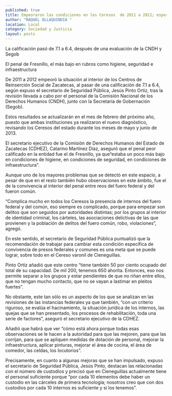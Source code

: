 ```yaml
---
published: true
title: Empeoraron las condiciones en los Ceresos  de 2011 a 2012; esperan mejorar en este año
author: "RAQUEL OLLAQUINDIA "
location: Local
category: Sociedad y Justicia
layout: posts
---
```


La calificación pasó de 7.1 a 6.4, después de una evaluación de la CNDH y Segob

El penal de Fresnillo, el más bajo en rubros como higiene, seguridad e infraestructura

De 2011 a 2012 empeoró la situación al interior de los Centros de Reinserción Social de Zacatecas, al pasar de una calificación de 7.1 a 6.4, según expuso el secretario de Seguridad Pública, Jesús Pinto Ortiz, tras la revisión llevada a cabo por el personal de la Comisión Nacional de los Derechos Humanos (CNDH), junto con la Secretaría de Gobernación (Segob).

Estos resultados se actualizarán en el mes de febrero del próximo año, puesto que ambas instituciones ya realizaron el nuevo diagnóstico, revisando los Ceresos del estado durante los meses de mayo y junio de 2013.

El secretario ejecutivo de la Comisión de Derechos Humanos del Estado de Zacatecas (CDHEZ), Catarino Martínez Díaz, aseguró que el penal peor calificado en la entidad fue el de Fresnillo, ya que“estaba un poco más bajo en condiciones de higiene, en condiciones de seguridad, en condiciones de infraestructura”. 

Aunque uno de los mayores problemas que se detectó en este espacio, a pesar de que en el resto también hubo observaciones en este ámbito, fue el de la convivencia al interior del penal entre reos del fuero federal y del fueron común.

“Complica mucho en todos los Ceresos la presencia de internos del fuero federal y del común, eso siempre es complicado, porque para empezar son delitos que son seguidos por autoridades distintas; por los grupos al interior de identidad criminal, los cárteles, las asociaciones delictivas de las que provienen y la población de delitos del fuero común, robo, violaciones”, agregó.

En este sentido, el secretario de Seguridad Pública puntualizó que la recomendación de trabajar para cambiar esta condición específica de convivencia de presos federales y comunes es una meta que se puede lograr, sobre todo en el Cereso varonil de Cieneguillas.

Pinto Ortiz añadió que este centro “tiene también 50 por ciento ocupado del total de su capacidad. De mil 200, tenemos 650 ahorita. Entonces, eso nos permite separar a los grupos y estar pendientes de que no riñan entre ellos, que no tengan mucho contacto, que no se vayan a lastimar en pleitos fuertes”.

No obstante, este tan sólo es un aspecto de los que se analizan en las revisiones de las instancias federales ya que también, “con un criterio riguroso, se evalúa el hacinamiento, la situación jurídica de los internos, las quejas que se han presentado, los procesos de rehabilitación, toda una serie de factores”, aseguró el secretario ejecutivo de la CDHEZ.

Añadió que habrá que ver “cómo está ahora porque todas esas observaciones se le hacen a la autoridad para que las mejoren, para que las corrijan, para que se apliquen medidas de dotación de personal, mejorar la infraestructura, aplicar pinturas, mejorar el área de cocina, el área de comedor, las celdas, los locutorios”.

Precisamente, en cuanto a algunas mejoras que se han impulsado, expuso el secretario de Seguridad Pública, Jesús Pinto, destacan las relacionadas con el número de custodios y precisó que en Cieneguillas actualmente tiene el personal suficiente porque “por cada 10 elementos debe haber un custodio en las cárceles de primera tecnología; nosotros creo que con dos custodios por cada 10 internos es suficiente y sí los tenemos”.
